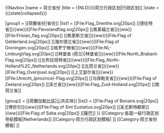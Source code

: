 {{Navbox
|name = 荷兰省份
|title = {{NLD}}[[荷兰行政区划|行政区划]]
|state = <includeonly>{{{state|collapsed}}}</includeonly>

|group1 = [[荷蘭省份|省份]]
|list1 = [[File:Flag_Drenthe.svg|20px]] [[德伦特省]]{{ww}}[[File:Flevolandflag.svg|20px]] [[弗莱福兰省]]{{ww}}[[File:Frisian_flag.svg|20px]] [[弗里斯兰省]]{{ww}}[[File:Flag of Gelderland.svg|20px]] [[海尔德兰省]]{{ww}}[[File:Flag of Groningen.svg|20px]] [[格罗宁根省]]{{ww}}[[File:NL-LimburgVlag.svg|20px]] [[林堡省 (荷兰)|林堡省]]{{ww}}[[File:North_Brabant-Flag.svg|20px]] [[北布拉班特省]]{{ww}}[[File:Flag_North-Holland%2C_Netherlands.svg|20px]] [[北荷兰省]]{{ww}}[[File:Flag_Overijssel.svg|20px]] [[上艾瑟尔省]]{{ww}}[[File:Utrecht_(province)-Flag.svg|20px]] [[乌得勒支省]]{{ww}}[[File:Flag of Zeeland.svg|20px]] [[泽兰省]]{{ww}}[[File:Flag_Zuid-Holland.svg|20px]] [[南荷兰省]]

|group2 = [[荷蘭加勒比區|公共实体]]
|list2 = [[File:Flag of Bonaire.svg|20px]] [[博奈尔]]{{ww}}[[File:Flag of Sint Eustatius.svg|20px]] [[圣尤斯特歇斯]]{{ww}}[[File:Flag of Saba.svg|20px]] [[薩巴]]
}}<noinclude>
[[Category:各国一级行政区划导航模板|Netherlands]]
[[Category:荷兰行政区划模板| ]]
[[Category:荷兰省份模板| ]]
</noinclude>